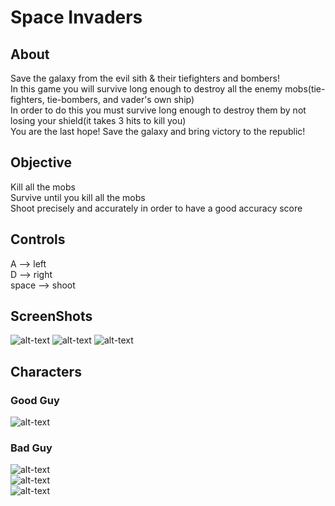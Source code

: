 # Space Invaders

## About
Save the galaxy from the evil sith & their tiefighters and bombers!  
In this game you will survive long enough to destroy all the enemy mobs(tie-fighters, tie-bombers, and vader's own ship)  
In order to do this you must survive long enough to destroy them by not losing your shield(it takes 3 hits to kill you)  
You are the last hope! Save the galaxy and bring victory to the republic!

## Objective
Kill all the mobs  
Survive until you kill all the mobs  
Shoot precisely and accurately in order to have a good accuracy score

## Controls
A --> left  
D --> right  
space --> shoot  

## ScreenShots
![alt-text](https://raw.github.com/TrumpNat1on/SpaceWar/master/images/StartScreen.PNG "Start Screen")
![alt-text](https://raw.github.com/TrumpNat1on/SpaceWar/master/images/MidScreen.PNG "Mid Screen")
![alt-text](https://raw.github.com/TrumpNat1on/SpaceWar/master/images/EndScreen.PNG "End Screen")

## Characters

### Good Guy
![alt-text](https://raw.github.com/TrumpNat1on/SpaceWar/master/images/falcon.png "Millennium Falcon")  

### Bad Guy
![alt-text](https://raw.github.com/TrumpNat1on/SpaceWar/master/images/Tiefighter.png "Tie-Fighter")  
![alt-text](https://raw.github.com/TrumpNat1on/SpaceWar/master/images/tie_bomber.png "Tie-Bomber")  
![alt-text](https://raw.github.com/TrumpNat1on/SpaceWar/master/images/v_tie_fighter.png "Vader's-Tie-Fighter")  
